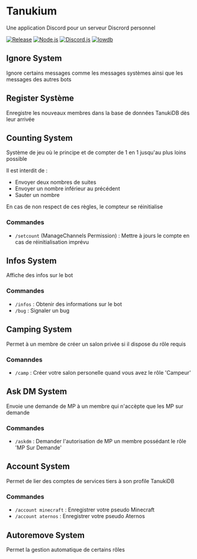 # Tanukium
Une application Discord pour un serveur Discrord personnel

[![Release](https://img.shields.io/github/v/release/Sachanime/Tanukium?logo=Github)](https://github.com/Sachanime/Tanukium)
[![Node.js](https://img.shields.io/badge/Node.js-v23.0.0-%235FA04E?logo=Node.js)](https://nodejs.org/)
[![Discord.js](https://img.shields.io/badge/dynamic/json?url=https%3A%2F%2Fraw.githubusercontent.com%2FSachanime%2FTanukium%2Fmain%2Fpackage-lock.json&query=%24.packages%5B'node_modules%2Fdiscord.js'%5D.version&label=Discord.js&color=%235865f2&logo=Discord.js)](https://discord.js.org/)
[![lowdb](https://img.shields.io/badge/dynamic/json?url=https%3A%2F%2Fraw.githubusercontent.com%2FSachanime%2FTanukium%2Fmain%2Fpackage-lock.json&query=%24.packages%5B'node_modules%2Flowdb'%5D.version&label=lowdb)](https://github.com/typicode/lowdb)

## Ignore System
Ignore certains messages comme les messages systèmes ainsi que les messages des autres bots

## Register Système
Enregistre les nouveaux membres dans la base de données TanukiDB dès leur arrivée

## Counting System
Système de jeu où le principe et de compter de 1 en 1 jusqu'au plus loins possible

Il est interdit de : 

- Envoyer deux nombres de suites
- Envoyer un nombre inférieur au précédent
- Sauter un nombre

En cas de non respect de ces règles, le compteur se réinitialise

### Commandes
- `/setcount` (ManageChannels Permission) : Mettre à jours le compte en cas de réinitialisation imprévu

## Infos System
Affiche des infos sur le bot

### Commandes
- `/infos` : Obtenir des informations sur le bot
- `/bug` : Signaler un bug

## Camping System
Permet à un membre de créer un salon privée si il dispose du rôle requis

### Comanndes 
- `/camp` : Créer votre salon personelle quand vous avez le rôle 'Campeur'

## Ask DM System
Envoie une demande de MP à un membre qui n'accèpte que les MP sur demande

### Commandes
- `/askdm` : Demander l'autorisation de MP un membre possédant le rôle 'MP Sur Demande'

## Account System
Permet de lier des comptes de services tiers à son profile TanukiDB

### Commandes
- `/account minecraft` : Enregistrer votre pseudo Minecraft
- `/account aternos` : Enregistrer votre pseudo Aternos

## Autoremove System
Permet la gestion automatique de certains rôles
